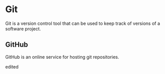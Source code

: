 # Git

Git is a version control tool that can be used to keep track of versions of a software project.

## GitHub

GitHub is an online service for hosting git repositories.
edited